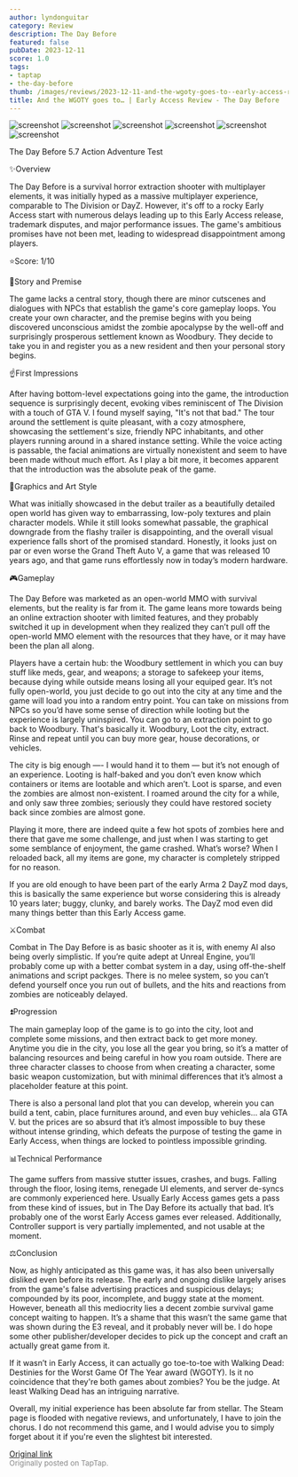 ```yaml
---
author: lyndonguitar
category: Review
description: The Day Before
featured: false
pubDate: 2023-12-11
score: 1.0
tags:
- taptap
- the-day-before
thumb: /images/reviews/2023-12-11-and-the-wgoty-goes-to--early-access-review---the-day-before-0.avif
title: And the WGOTY goes to… | Early Access Review - The Day Before
---
```


<div class="gallery">
  <img src="/images/reviews/2023-12-11-and-the-wgoty-goes-to--early-access-review---the-day-before-0.avif" alt="screenshot" />
  <img src="/images/reviews/2023-12-11-and-the-wgoty-goes-to--early-access-review---the-day-before-1.avif" alt="screenshot" />
  <img src="/images/reviews/2023-12-11-and-the-wgoty-goes-to--early-access-review---the-day-before-2.avif" alt="screenshot" />
  <img src="/images/reviews/2023-12-11-and-the-wgoty-goes-to--early-access-review---the-day-before-3.avif" alt="screenshot" />
  <img src="/images/reviews/2023-12-11-and-the-wgoty-goes-to--early-access-review---the-day-before-4.avif" alt="screenshot" />
  <img src="/images/reviews/2023-12-11-and-the-wgoty-goes-to--early-access-review---the-day-before-5.avif" alt="screenshot" />
</div>

The Day Before
5.7
Action
Adventure
Test

✨Overview

The Day Before is a survival horror extraction shooter with multiplayer elements, it was initially hyped as a massive multiplayer experience, comparable to The Division or DayZ. However, it's off to a rocky Early Access start with numerous delays leading up to this Early Access release, trademark disputes, and major performance issues. The game's ambitious promises have not been met, leading to widespread disappointment among players.

⭐️Score: 1/10

📖Story and Premise

The game lacks a central story, though there are minor cutscenes and dialogues with NPCs that establish the game's core gameplay loops. You create your own character, and the premise begins with you being discovered unconscious amidst the zombie apocalypse by the well-off and surprisingly prosperous settlement known as Woodbury. They decide to take you in and register you as a new resident and then your personal story begins.

☝️First Impressions

After having bottom-level expectations going into the game, the introduction sequence is surprisingly decent, evoking vibes reminiscent of The Division with a touch of GTA V. I found myself saying, "It's not that bad." The tour around the settlement is quite pleasant, with a cozy atmosphere, showcasing the settlement's size, friendly NPC inhabitants, and other players running around in a shared instance setting. While the voice acting is passable, the facial animations are virtually nonexistent and seem to have been made without much effort. As I play a bit more, it becomes apparent that the introduction was the absolute peak of the game.

🎨Graphics and Art Style

What was initially showcased in the debut trailer as a beautifully detailed open world has given way to embarrassing, low-poly textures and plain character models. While it still looks somewhat passable, the graphical downgrade from the flashy trailer is disappointing, and the overall visual experience falls short of the promised standard. Honestly, it looks just on par or even worse the Grand Theft Auto V, a game that was released 10 years ago, and that game runs effortlessly now in today’s modern hardware.

🎮Gameplay

The Day Before was marketed as an open-world MMO with survival elements, but the reality is far from it. The game leans more towards being an online extraction shooter with limited features, and they probably switched it up in development when they realized they can’t pull off the open-world MMO element with the resources that they have, or it may have been the plan all along.

Players have a certain hub:  the Woodbury settlement in which you can buy stuff like meds, gear, and weapons; a storage to safekeep your items, because dying while outside means losing all your equiped gear. It’s not fully open-world, you just decide to go out into the city at any time and the game will load you into a random entry point. You can take on missions from NPCs so you’d have some sense of direction while looting but the experience is largely uninspired. You can go to an extraction point to go back to Woodbury. That's basically it. Woodbury, Loot the city, extract. Rinse and repeat until you can buy more gear, house decorations, or vehicles.

The city is big enough —- I would hand it to them — but it’s not enough of an experience. Looting is half-baked and you don’t even know which containers or items are lootable and which aren’t. Loot is sparse, and even the zombies are almost non-existent. I roamed around the city for a while, and only saw three zombies; seriously they could have restored society back since zombies are almost gone.

Playing it more, there are indeed quite a few hot spots of zombies here and there that gave me some challenge, and just when I was starting to get some semblance of enjoyment, the game crashed. What’s worse? When I reloaded back, all my items are gone, my character is completely stripped for no reason.

If you are old enough to have been part of the early Arma 2 DayZ mod days, this is basically the same experience but worse considering this is already 10 years later; buggy, clunky, and barely works. The DayZ mod even did many things better than this Early Access game.

⚔️Combat

Combat in The Day Before is as basic shooter as it is, with enemy AI also being overly simplistic. If you’re quite adept at Unreal Engine, you’ll probably come up with a better combat system in a day, using off-the-shelf animations and script packges. There is no melee system, so you can’t defend yourself once you run out of bullets, and the hits and reactions from zombies are noticeably delayed.

⏫Progression

The main gameplay loop of the game is to go into the city, loot and complete some missions, and then extract back to get more money. Anytime you die in the city, you lose all the gear you bring, so it’s a matter of balancing resources and being careful in how you roam outside. There are three character classes to choose from when creating a character, some basic weapon customization, but with minimal differences that it’s almost a placeholder feature at this point.

There is also a personal land plot that you can develop, wherein you can build a tent, cabin, place furnitures around, and even buy vehicles… ala GTA V. but the prices are so absurd that it’s almost impossible to buy these without intense grinding, which defeats the purpose of testing the game in Early Access, when things are locked to pointless impossible grinding.

📊Technical Performance

The game suffers from massive stutter issues, crashes, and bugs. Falling through the floor, losing items, renegade UI elements, and server de-syncs are commonly experienced here. Usually Early Access games gets a pass from these kind of issues, but in The Day Before its actually that bad. It’s probably one of the worst Early Access games ever released. Additionally, Controller support is very partially implemented, and not usable at the moment.

⚖️Conclusion

Now, as highly anticipated as this game was, it has also been universally disliked even before its release. The early and ongoing dislike largely arises from the game's false advertising practices and suspicious delays; compounded by its poor, incomplete, and buggy state at the moment. However, beneath all this mediocrity lies a decent zombie survival game concept waiting to happen. It’s a shame that this wasn’t the same game that was shown during the E3 reveal, and it probably never will be. I do hope some other publisher/developer decides to pick up the concept and craft an actually great game from it.

If it wasn’t in Early Access, it can actually go toe-to-toe with Walking Dead: Destinies for the Worst Game Of The Year award (WGOTY). Is it no coincidence that they're both games about zombies? You be the judge. At least Walking Dead has an intriguing narrative.

Overall, my initial experience has been absolute far from stellar. The Steam page is flooded with negative reviews, and unfortunately, I have to join the chorus. I do not recommend this game, and I would advise you to simply forget about it if you're even the slightest bit interested.

[Original link](https://www.taptap.io/post/6651039)<br><span style="font-size: 0.95em; color: #888;">Originally posted on TapTap.</span>